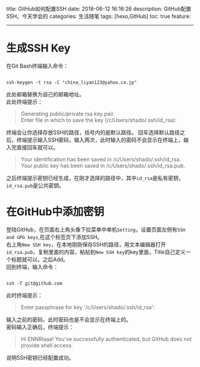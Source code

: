 title: GitHub如何配置SSH
date: 2018-06-12 16:16:26
description: GitHub配置SSH，今天学会的
categories: 生活随笔
tags: [hexo,GitHub]
toc: true
feature:

---
# 生成SSH Key #
在Git Bash终端输入命令：
<pre><code>
ssh-keygen -t rsa -C "china_liyan123@yahoo.co.jp"
</code></pre>
此处邮箱替换为自己的邮箱地址。  
此处终端提示：
>Generating public/private rsa key pair.  
>Enter file in which to save the key (/c/Users/shado/.ssh/id_rsa):  
<!--more-->  

终端会让你选择存放SSH的路径，括号内的是默认路径。
回车选择默认路径之后，终端提示输入SSH密码，输入两次，此时输入的密码不会显示在终端上，输入完直接回车就可以。  
>Your identification has been saved in /c/Users/shado/.ssh/id_rsa.  
>Your public key has been saved in /c/Users/shado/.ssh/id_rsa.pub.

之后终端提示密钥已经生成，在刚才选择的路径中，其中`id_rsa`是私有密钥，`id_rsa.pub`是公共密钥。  

# 在GitHub中添加密钥 #
登陆GitHub，在页面右上角头像下拉菜单中单机`Setting`，设置页面左侧有`SSH and GPG keys`,在这个标签页下添加SSH。  
右上角`New SSH key`，在本地刚刚保存SSH的路径，用文本编辑器打开`id_rsa.pub`，复制里面的内容，粘贴到`New SSH key`的key里面，Title自己定义一个标题就可以，之后Add。  
回到终端，输入命令：
<pre><code>
ssh -T git@github.com
</code></pre>
此时终端提示：  
>Enter passphrase for key '/c/Users/shado/.ssh/id_rsa':  

输入之前的密码，此时密码也是不会显示在终端上的。  
密码输入正确后，终端提示：  
>Hi ENNRIaaa! You've successfully authenticated, but GitHub does not provide shell access.

说明SSH密钥已经配置成功。
